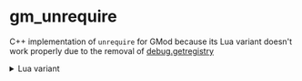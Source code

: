 # gm_unrequire
C++ implementation of `unrequire` for GMod because its Lua variant doesn't work properly due to the removal of [debug.getregistry](https://wiki.facepunch.com/gmod/debug.getregistry)

<details>
<summary>
	Lua variant
</summary>

```lua
local is_windows = system.IsWindows()
local is_linux = system.IsLinux()
local is_osx = system.IsOSX()
local is_x64 = jit.arch == "x64"

local dll_prefix = CLIENT and "gmcl" or "gmsv"
local dll_suffix = assert(
    (is_windows and (is_x64 and "win64" or "win32")) or
    (is_linux and (is_x64 and "linux64" or "linux")) or
    (is_osx and (is_x64 and "osx64" or "osx"))
)

-- metaman (danielga) unrequire
do
    local _MODULES = _MODULES
    local package_loaded = package.loaded
    local _R = debug.getregistry()
    local _LOADLIB = _R._LOADLIB

    local separator = is_windows and "\\" or "/"

    local fmt = string.format(
        "^LOADLIB: .+%sgarrysmod%slua%sbin%s%s_%%s_%s.dll$",
        separator,
        separator,
        separator,
        separator,
        dll_prefix,
        dll_suffix
    )

    function unrequire(name)
        _MODULES[name] = nil
        package_loaded[name] = nil

        local loadlib = string.format(fmt, name)
        for name, mod in pairs(_R) do
            if type(name) == "string" and string.find(name, loadlib) then
                _LOADLIB.__gc(mod)
                _R[name] = nil
                break
            end
        end
    end
end
```

</details>